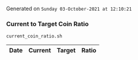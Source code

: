 Generated on `Sunday 03-October-2021 at 12:10:21`

### Current to Target Coin Ratio
`current_coin_ratio.sh`

Date|Current|Target|Ratio
---|---|---|---
